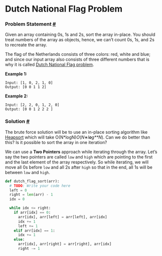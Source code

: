 # Dutch National Flag Problem

### Problem Statement [#](https://www.educative.io/courses/grokking-the-coding-interview/RMBxV6jz6Q0#problem-statement)

Given an array containing 0s, 1s and 2s, sort the array in-place. You should treat numbers of the array as objects, hence, we can’t count 0s, 1s, and 2s to recreate the array.

The flag of the Netherlands consists of three colors: red, white and blue; and since our input array also consists of three different numbers that is why it is called [Dutch National Flag problem](https://en.wikipedia.org/wiki/Dutch_national_flag_problem).

**Example 1:**

```
Input: [1, 0, 2, 1, 0]
Output: [0 0 1 1 2]
```

**Example 2:**

```
Input: [2, 2, 0, 1, 2, 0]
Output: [0 0 1 2 2 2 ]
```



### Solution [#](https://www.educative.io/courses/grokking-the-coding-interview/RMBxV6jz6Q0#solution)

The brute force solution will be to use an in-place sorting algorithm like [Heapsort](https://en.wikipedia.org/wiki/Heapsort) which will take O(N*logN)*O*(*N*∗*l**o**g**N*). Can we do better than this? Is it possible to sort the array in one iteration?

We can use a **Two Pointers** approach while iterating through the array. Let’s say the two pointers are called `low` and `high` which are pointing to the first and the last element of the array respectively. So while iterating, we will move all 0s before `low` and all 2s after `high` so that in the end, all 1s will be between `low` and `high`.

```python
def dutch_flag_sort(arr):
  # TODO: Write your code here
  left = 0
  right = len(arr) - 1
  idx = 0

  while idx <= right:
    if arr[idx] == 0:
      arr[idx], arr[left] = arr[left], arr[idx]
      idx += 1
      left += 1
    elif arr[idx] == 1:
      idx += 1
    else:
      arr[idx], arr[right] = arr[right], arr[idx]
      right -= 1
```

